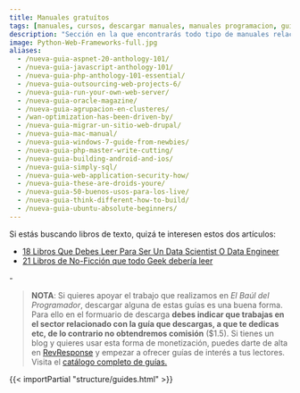 ```yaml
---
title: Manuales gratuítos
tags: [manuales, cursos, descargar manuales, manuales programacion, guias, manuales gratuitos, manual del programador]
description: "Sección en la que encontrarás todo tipo de manuales relacionados con la tecnología e informática"
image: Python-Web-Frameworks-full.jpg
aliases:
  - /nueva-guia-aspnet-20-anthology-101/
  - /nueva-guia-javascript-anthology-101/
  - /nueva-guia-php-anthology-101-essential/
  - /nueva-guia-outsourcing-web-projects-6/
  - /nueva-guia-run-your-own-web-server/
  - /nueva-guia-oracle-magazine/
  - /nueva-guia-agrupacion-en-clusteres/
  - /wan-optimization-has-been-driven-by/
  - /nueva-guia-migrar-un-sitio-web-drupal/
  - /nueva-guia-mac-manual/
  - /nueva-guia-windows-7-guide-from-newbies/
  - /nueva-guia-php-master-write-cutting/
  - /nueva-guia-building-android-and-ios/
  - /nueva-guia-simply-sql/
  - /nueva-guia-web-application-security-how/
  - /nueva-guia-these-are-droids-youre/
  - /nueva-guia-50-buenos-usos-para-los-live/
  - /nueva-guia-think-different-how-to-build/
  - /nueva-guia-ubuntu-absolute-beginners/
---
```


<div class="post-content">
  <p>Si estás buscando libros de texto, quizá te interesen estos dos artículos:</p>
  <ul>
    <li><a id="libros-ml" href="/9-libros-que-debes-leer-para-ser-un-data-scientist-o-data-engineer/" target="_blank" title="18 Libros Que Debes Leer Para Ser Un Data Scientist O Data Engineer">18 Libros Que Debes Leer Para Ser Un Data Scientist O Data Engineer</a></li>
    <li><a id="libros-geek" href="/5-libros-de-no-ficcion-que-todo-geek-deberia-leer/" target="_blank" title="21 Libros de No-Ficción que todo Geek debería leer">21 Libros de No-Ficción que todo Geek debería leer</a></li>
  </ul>
-  <blockquote>
    <p><strong>NOTA</strong>: Si quieres apoyar el trabajo que realizamos en <em>El Baúl del Programador</em>, descargar alguna de estas guías es una buena forma. Para ello en el formuario de descarga <strong> debes indicar que trabajas en el sector relacionado con la guía que descargas, a que te dedicas etc, de lo contrario no obtendremos comisión</strong> ($1.5). Si tienes un blog y quieres usar esta forma de monetización, puedes darte de alta en <a id="revresponse" href="http://www.revresponse.com/join.php?refbrand=bashyc-blogspot" target="_blank" title="RevResponse">RevResponse</a> y empezar a ofrecer guías de interés a tus lectores. Visita el <a href="http://elbauldelprogramador.tradepub.com/category/information-technology/1207/" target="_blank" title="Catálogo completo de Guías gratuítas">catálogo completo de guías.</a></p>
  </blockquote>

{{< importPartial "structure/guides.html" >}}
